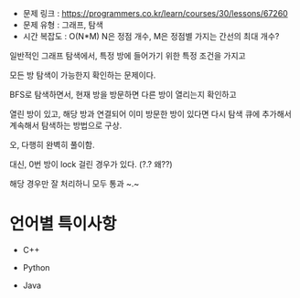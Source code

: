 * 문제 링크 : https://programmers.co.kr/learn/courses/30/lessons/67260
* 문제 유형 : 그래프, 탐색
* 시간 복잡도 : O(N*M) N은 정점 개수, M은 정점별 가지는 간선의 최대 개수?

일반적인 그래프 탐색에서, 특정 방에 들어가기 위한 특정 조건을 가지고

모든 방 탐색이 가능한지 확인하는 문제이다.

BFS로 탐색하면서, 현재 방을 방문하면 다른 방이 열리는지 확인하고

열린 방이 있고, 해당 방과 연결되어 이미 방문한 방이 있다면 다시 탐색 큐에 추가해서 계속해서 탐색하는 방법으로 구상.

오, 다행히 완벽히 풀이함.

대신, 0번 방이 lock 걸린 경우가 있다. (?.? 왜??)

해당 경우만 잘 처리하니 모두 통과 ~.~


# 언어별 특이사항

- C++

- Python

- Java

